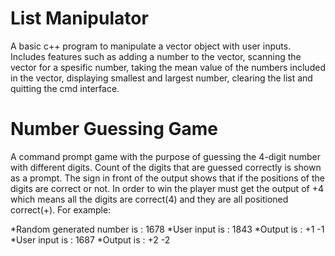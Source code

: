 # List Manipulator

A basic c++ program to manipulate a vector object with user inputs. Includes features
such as adding a number to the vector, scanning the vector for a spesific number, taking
the mean value of the numbers included in the vector, displaying smallest and largest
number, clearing the list and quitting the cmd interface.

# Number Guessing Game

A command prompt game with the purpose of guessing the 4-digit number with different digits.
Count of the digits that are guessed correctly is shown as a prompt. The sign in front of 
the output shows that if the positions of the digits are correct or not. In order to win
the player must get the output of +4 which means all the digits are correct(4) and they
are all positioned correct(+). For example:

*Random generated number is : 1678
*User input is              : 1843
*Output is                  : +1 -1
*User input is              : 1687
*Output is                  : +2 -2